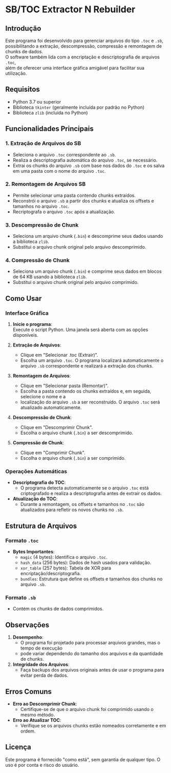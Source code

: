 # SB/TOC Extractor N Rebuilder   

## Introdução  
Este programa foi desenvolvido para gerenciar arquivos do tipo `.toc` e `.sb`,  
possibilitando a extração, descompressão, compressão e remontagem de chunks de dados.  
O software também lida com a encriptação e descriptografia de arquivos `.toc`,    
além de oferecer uma interface gráfica amigável para facilitar sua utilização.  

## Requisitos  
- Python 3.7 ou superior  
- Biblioteca `tkinter` (geralmente incluída por padrão no Python)  
- Biblioteca `zlib` (incluída no Python)  

## Funcionalidades Principais  

### 1. Extração de Arquivos do SB  
- Seleciona o arquivo `.toc` correspondente ao `.sb`.  
- Realiza a descriptografia automática do arquivo `.toc`, se necessário.  
- Extrai os chunks do arquivo `.sb` com base nos dados do `.toc` e os salva em uma pasta com o nome do arquivo `.toc`.  

### 2. Remontagem de Arquivos SB  
- Permite selecionar uma pasta contendo chunks extraídos.   
- Reconstrói o arquivo `.sb` a partir dos chunks e atualiza os offsets e tamanhos no arquivo `.toc`.  
- Recriptografa o arquivo `.toc` após a atualização.  

### 3. Descompressão de Chunk  
- Seleciona um arquivo chunk (`.bin`) e descomprime seus dados usando a biblioteca `zlib`.  
- Substitui o arquivo chunk original pelo arquivo descomprimido.  

### 4. Compressão de Chunk  
- Seleciona um arquivo chunk (`.bin`) e comprime seus dados em blocos de 64 KB usando a biblioteca `zlib`.  
- Substitui o arquivo chunk original pelo arquivo comprimido.  

## Como Usar  

### Interface Gráfica  
1. **Inicie o programa**:  
   Execute o script Python. Uma janela será aberta com as opções disponíveis.  

2. **Extração de Arquivos**:  
   - Clique em "Selecionar .toc (Extrair)".  
   - Escolha um arquivo `.toc`. O programa localizará automaticamente o arquivo `.sb` correspondente e realizará a extração dos chunks.  

3. **Remontagem de Arquivos**:  
   - Clique em "Selecionar pasta (Remontar)".  
   - Escolha a pasta contendo os chunks extraídos e, em seguida, selecione o nome e a
   - localização do arquivo `.sb` a ser reconstruído. O arquivo `.toc` será atualizado automaticamente.

4. **Descompressão de Chunk**:  
   - Clique em "Descomprimir Chunk".  
   - Escolha o arquivo chunk (`.bin`) a ser descomprimido.  

5. **Compressão de Chunk**:  
   - Clique em "Comprimir Chunk".  
   - Escolha o arquivo chunk (`.bin`) a ser comprimido.  

### Operações Automáticas  
- **Descriptografia do TOC**:  
   - O programa detecta automaticamente se o arquivo `.toc` está criptografado e realiza a descriptografia antes de extrair os dados.  
- **Atualização do TOC**:  
   - Durante a remontagem, os offsets e tamanhos no `.toc` são atualizados para refletir os novos chunks no `.sb`.  

## Estrutura de Arquivos  

### Formato `.toc`  
- **Bytes Importantes**:  
  - `magic` (4 bytes): Identifica o arquivo `.toc`.   
  - `hash_data` (256 bytes): Dados de hash usados para validação.  
  - `xor_table` (257 bytes): Tabela de XOR para encriptação/descriptografia.  
  - `bundles`: Estrutura que define os offsets e tamanhos dos chunks no arquivo `.sb`.  

### Formato `.sb`  
- Contém os chunks de dados comprimidos.  

## Observações  
1. **Desempenho**:  
   - O programa foi projetado para processar arquivos grandes, mas o tempo de execução  
   - pode variar dependendo do tamanho dos arquivos e da quantidade de chunks.  
2. **Integridade dos Arquivos**:  
   - Faça backups dos arquivos originais antes de usar o programa para evitar perda de dados.  

## Erros Comuns  
- **Erro ao Descomprimir Chunk**:  
  - Certifique-se de que o arquivo chunk foi comprimido usando o mesmo método.  
- **Erro ao Atualizar TOC**:  
  - Verifique se os arquivos chunks estão nomeados corretamente e em ordem.  

## Licença  
Este programa é fornecido "como está", sem garantia de qualquer tipo. O uso é por conta e risco do usuário.  

